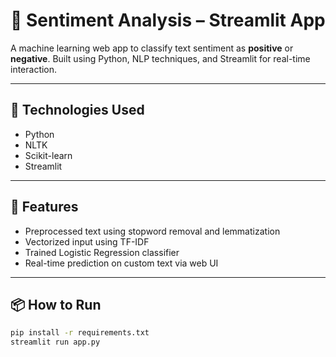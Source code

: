 # 💬 Sentiment Analysis – Streamlit App

A machine learning web app to classify text sentiment as **positive** or **negative**. Built using Python, NLP techniques, and Streamlit for real-time interaction.

---

## 🔧 Technologies Used
- Python
- NLTK
- Scikit-learn
- Streamlit

---

## 🚀 Features
- Preprocessed text using stopword removal and lemmatization
- Vectorized input using TF-IDF
- Trained Logistic Regression classifier
- Real-time prediction on custom text via web UI

---

## 📦 How to Run
```bash
pip install -r requirements.txt
streamlit run app.py

